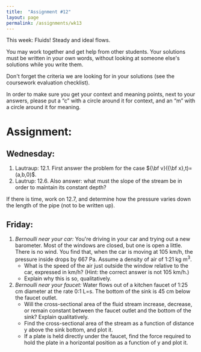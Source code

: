 ```yaml
---
title:  "Assignment #12"
layout: page
permalink: /assignments/wk13
---
```


This week: Fluids! Steady and ideal flows.

You may work together and get help from other students. Your solutions must be written in your own words, without looking at someone else's solutions while you write them.

Don't forget the criteria we are looking for in your solutions (see the coursework evaluation checklist).

In order to make sure you get your context and meaning points,
next to your answers, please put a “c” with a circle around it for context, and an “m” with a circle around it for meaning.

# Assignment:
## Wednesday:
1. Lautraup: 12.1. First answer the problem for the case ${\bf v}({\bf x},t)=(a,b,0)$.
2. Lautrup: 12.6. Also answer: what must the slope of the stream be in order to maintain its constant depth?

If there is time, work on 12.7, and determine how the pressure varies down the length of the pipe (not to be written up).

## Friday:
1. *Bernoulli near your car:* You're driving in your car and trying out a new barometer. Most of the windows are closed, but one is open a little. There is no wind. You find that, when the car is moving at 105 km/h, the pressure inside drops by 667 Pa. Assume a density of air of 1:21 kg m$^3$.
     - What is the speed of the air just outside the window relative to the car, expressed in km/h? (Hint: the correct answer is not 105 km/h.)
     - Explain why this is so, qualitatively.
2. *Bernoulli near your faucet:* Water flows out of a kitchen faucet of 1:25 cm diameter at the rate 0:1 L=s. The bottom of the sink is 45 cm below the faucet outlet.
     - Will the cross-sectional area of the fluid stream increase, decrease, or remain constant between the faucet outlet and the bottom of the sink? Explain qualitatively.
     - Find the cross-sectional area of the stream as a function of distance y above the sink bottom, and plot it.
     - If a plate is held directly under the faucet, find the force required to hold the plate in a horizontal position as a function of y and plot it.
